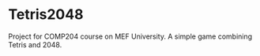 # Tetris2048
Project for COMP204 course on MEF University.
A simple game combining Tetris and 2048.
